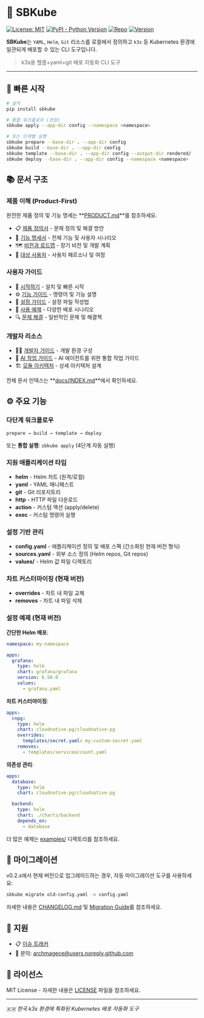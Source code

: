 # 🧩 SBKube

[![License: MIT](https://img.shields.io/badge/License-MIT-yellow.svg)](LICENSE)
[![PyPI - Python Version](https://img.shields.io/pypi/pyversions/sbkube)](<>)
[![Repo](https://img.shields.io/badge/GitHub-kube--app--manaer-blue?logo=github)](https://github.com/ScriptonBasestar/kube-app-manaer)
[![Version](https://img.shields.io/badge/version-0.4.10-blue)](CHANGELOG.md)

**SBKube**는 `YAML`, `Helm`, `Git` 리소스를 로컬에서 정의하고 `k3s` 등 Kubernetes 환경에 일관되게 배포할 수 있는 CLI 도구입니다.

> k3s용 헬름+yaml+git 배포 자동화 CLI 도구

______________________________________________________________________

## 🚀 빠른 시작

```bash
# 설치
pip install sbkube

# 통합 워크플로우 (권장)
sbkube apply --app-dir config --namespace <namespace>

# 또는 단계별 실행
sbkube prepare --base-dir . --app-dir config
sbkube build --base-dir . --app-dir config
sbkube template --base-dir . --app-dir config --output-dir rendered/
sbkube deploy --base-dir . --app-dir config --namespace <namespace>
```

## 📚 문서 구조

### 제품 이해 (Product-First)

완전한 제품 정의 및 기능 명세는 \*\*[PRODUCT.md](PRODUCT.md)\*\*를 참조하세요.

- 📋 [제품 정의서](docs/00-product/product-definition.md) - 문제 정의 및 해결 방안
- 📖 [기능 명세서](docs/00-product/product-spec.md) - 전체 기능 및 사용자 시나리오
- 🗺️ [비전과 로드맵](docs/00-product/vision-roadmap.md) - 장기 비전 및 개발 계획
- 👥 [대상 사용자](docs/00-product/target-users.md) - 사용자 페르소나 및 여정

### 사용자 가이드

- 📖 [시작하기](docs/01-getting-started/) - 설치 및 빠른 시작
- ⚙️ [기능 가이드](docs/02-features/) - 명령어 및 기능 설명
- 🔧 [설정 가이드](docs/03-configuration/) - 설정 파일 작성법
- 📖 [사용 예제](examples/) - 다양한 배포 시나리오
- 🔍 [문제 해결](docs/07-troubleshooting/) - 일반적인 문제 및 해결책

### 개발자 리소스

- 👨‍💻 [개발자 가이드](docs/04-development/) - 개발 환경 구성
- 🤖 [AI 작업 가이드](CLAUDE.md) - AI 에이전트를 위한 통합 작업 가이드
- 🏗️ [모듈 아키텍처](docs/10-modules/sbkube/ARCHITECTURE.md) - 상세 아키텍처 설계

전체 문서 인덱스는 \*\*[docs/INDEX.md](docs/INDEX.md)\*\*에서 확인하세요.

## ⚙️ 주요 기능

### 다단계 워크플로우

```
prepare → build → template → deploy
```

또는 **통합 실행**: `sbkube apply` (4단계 자동 실행)

### 지원 애플리케이션 타입

- **helm** - Helm 차트 (원격/로컬)
- **yaml** - YAML 매니페스트
- **git** - Git 리포지토리
- **http** - HTTP 파일 다운로드
- **action** - 커스텀 액션 (apply/delete)
- **exec** - 커스텀 명령어 실행

### 설정 기반 관리

- **config.yaml** - 애플리케이션 정의 및 배포 스펙 (간소화된 현재 버전 형식)
- **sources.yaml** - 외부 소스 정의 (Helm repos, Git repos)
- **values/** - Helm 값 파일 디렉토리

### 차트 커스터마이징 (현재 버전)

- **overrides** - 차트 내 파일 교체
- **removes** - 차트 내 파일 삭제

### 설정 예제 (현재 버전)

**간단한 Helm 배포**:

```yaml
namespace: my-namespace

apps:
  grafana:
    type: helm
    chart: grafana/grafana
    version: 6.50.0
    values:
      - grafana.yaml
```

**차트 커스터마이징**:

```yaml
apps:
  cnpg:
    type: helm
    chart: cloudnative-pg/cloudnative-pg
    overrides:
      templates/secret.yaml: my-custom-secret.yaml
    removes:
      - templates/serviceaccount.yaml
```

**의존성 관리**:

```yaml
apps:
  database:
    type: helm
    chart: cloudnative-pg/cloudnative-pg

  backend:
    type: helm
    chart: ./charts/backend
    depends_on:
      - database
```

더 많은 예제는 [examples/](examples/) 디렉토리를 참조하세요.

## 🔄 마이그레이션

v0.2.x에서 현재 버전으로 업그레이드하는 경우, 자동 마이그레이션 도구를 사용하세요:

```bash
sbkube migrate old-config.yaml -o config.yaml
```

자세한 내용은 [CHANGELOG.md](CHANGELOG.md) 및 [Migration Guide](docs/MIGRATION.md)를 참조하세요.

## 💬 지원

- 📋 [이슈 트래커](https://github.com/ScriptonBasestar/kube-app-manaer/issues)
- 📧 문의: archmagece@users.noreply.github.com

## 📄 라이선스

MIT License - 자세한 내용은 [LICENSE](LICENSE) 파일을 참조하세요.

______________________________________________________________________

*🇰🇷 한국 k3s 환경에 특화된 Kubernetes 배포 자동화 도구*
